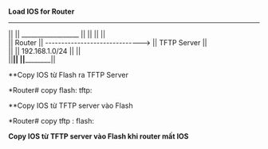 **Load IOS for Router**
  __________
||          ||                                          __________________
||          ||                                        ||                  ||    
||  Router  ||      ------------------------------>   ||   TFTP Server    ||  
||          ||               192.168.1.0/24           ||                  ||  
||__________||                                        ||__________________||


**Copy IOS từ Flash ra TFTP Server

*Router# copy flash: tftp:

**Copy IOS từ TFTP server vào Flash

*Router# copy tftp : flash:

**Copy IOS từ TFTP server vào Flash khi router mất IOS**
